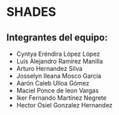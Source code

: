# SHADES
## Integrantes del equipo:
- Cyntya Eréndira López López
- Luis Alejandro Ramírez Manilla
- Arturo Hernandez Silva
- Josselyn Ileana Mosco García
- Aarón Caleb Ulloa Gómez
- Maciel Ponce de leon Vargas
- Iker Fernando Martinez Negrete
- Hector Osiel Gonzalez Hernandez
